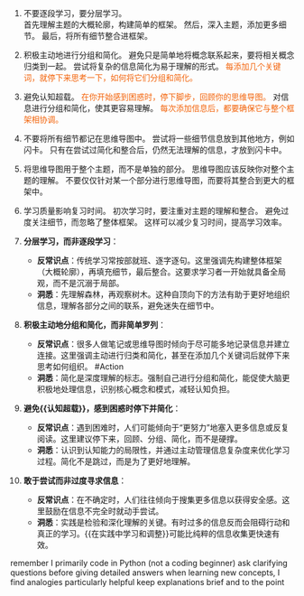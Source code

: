 

1. 不要逐段学习，要分层学习。  
    首先理解主题的大概轮廓，构建简单的框架。
    然后，深入主题，添加更多细节。
    最后，将所有细节整合进框架。
2. 积极主动地进行分组和简化。 
    避免只是简单地将概念联系起来，要将相关概念归类到一起。
    尝试将复杂的信息简化为易于理解的形式。
    <font color=#F36208>每添加几个关键词，就停下来思考一下，如何将它们分组和简化。</font>
3. 避免认知超载。
	<font color=#F36208>    在你开始感到困惑时，停下脚步，回顾你的思维导图。</font>
    对信息进行分组和简化，使其更容易理解。
	<font color=#F36208>   每次添加信息后，都要确保它与整个框架相协调。</font>
4. 不要将所有细节都记在思维导图中。
    尝试将一些细节信息放到其他地方，例如闪卡。
    只有在尝试过简化和整合后，仍然无法理解的信息，才放到闪卡中。
5. 将思维导图用于整个主题，而不是单独的部分。
    思维导图应该反映你对整个主题的理解。
    不要仅仅针对某一个部分进行思维导图，而要将其整合到更大的框架中。
6. 学习质量影响复习时间。
    初次学习时，要注重对主题的理解和整合。
    避免过度关注细节，而忽略了整体框架。
    这样可以减少复习时间，提高学习效率。



1. **分层学习，而非逐段学习**：
   - **反常识点**：传统学习常按部就班、逐字逐句。这里强调先构建整体框架（大概轮廓），再填充细节，最后整合。这要求学习者一开始就具备全局观，而不是沉溺于局部。
   - **洞悉**：先理解森林，再观察树木。这种自顶向下的方法有助于更好地组织信息，理解各部分之间的联系，避免迷失在细节中。

2. **积极主动地分组和简化，而非简单罗列**：
   - **反常识点**：很多人做笔记或思维导图时倾向于尽可能多地记录信息并建立连接。这里强调主动进行归类和简化，甚至在添加几个关键词后就停下来思考如何组织。 #Action 
   - **洞悉**：简化是深度理解的标志。强制自己进行分组和简化，能促使大脑更积极地处理信息，识别核心概念和模式，减轻认知负担。

3. **避免{{认知超载}}，感到困惑时停下并简化**：
   - **反常识点**：遇到困难时，人们可能倾向于“更努力”地塞入更多信息或反复阅读。这里建议停下来，回顾、分组、简化，而不是硬撑。
   - **洞悉**：认识到认知能力的局限性，并通过主动管理信息复杂度来优化学习过程。简化不是跳过，而是为了更好地理解。

1. **敢于尝试而非过度寻求信息**：
   - **反常识点**：在不确定时，人们往往倾向于搜集更多信息以获得安全感。这里鼓励在信息不完全时就动手尝试。
   - **洞悉**：实践是检验和深化理解的关键。有时过多的信息反而会阻碍行动和真正的学习。{{在实践中学习和调整}}可能比纯粹的信息收集更快速有效。
   
   
   
   
   
remember I primarily code in Python (not a coding beginner)
ask clarifying questions before giving detailed answers
when learning new concepts, I find analogies particularly helpful
keep explanations brief and to the point